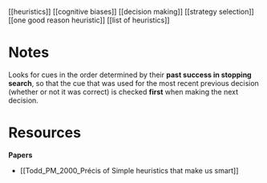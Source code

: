 [[heuristics]]
[[cognitive biases]]
[[decision making]]
[[strategy selection]]
[[one good reason heuristic]]
[[list of heuristics]]

# Notes
Looks for cues in the order determined by their **past success in stopping search**, so that the cue that was used for the most recent previous decision (whether or not it was correct) is checked  **first**  when  making  the  next  decision.

# Resources
**Papers**
- [[Todd_PM_2000_Précis of Simple heuristics that make us smart]]